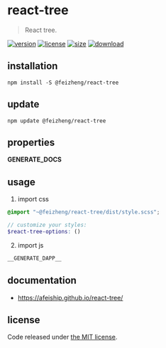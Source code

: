 # react-tree
> React tree.

[![version][version-image]][version-url]
[![license][license-image]][license-url]
[![size][size-image]][size-url]
[![download][download-image]][download-url]

## installation
```shell
npm install -S @feizheng/react-tree
```

## update
```shell
npm update @feizheng/react-tree
```

## properties
__GENERATE_DOCS__

## usage
1. import css
  ```scss
  @import "~@feizheng/react-tree/dist/style.scss";

  // customize your styles:
  $react-tree-options: ()
  ```
2. import js
  ```js
__GENERATE_DAPP__
  ```

## documentation
- https://afeiship.github.io/react-tree/


## license
Code released under [the MIT license](https://github.com/afeiship/react-tree/blob/master/LICENSE.txt).

[version-image]: https://img.shields.io/npm/v/@feizheng/react-tree
[version-url]: https://npmjs.org/package/@feizheng/react-tree

[license-image]: https://img.shields.io/npm/l/@feizheng/react-tree
[license-url]: https://github.com/afeiship/react-tree/blob/master/LICENSE.txt

[size-image]: https://img.shields.io/bundlephobia/minzip/@feizheng/react-tree
[size-url]: https://github.com/afeiship/react-tree/blob/master/dist/react-tree.min.js

[download-image]: https://img.shields.io/npm/dm/@feizheng/react-tree
[download-url]: https://www.npmjs.com/package/@feizheng/react-tree
